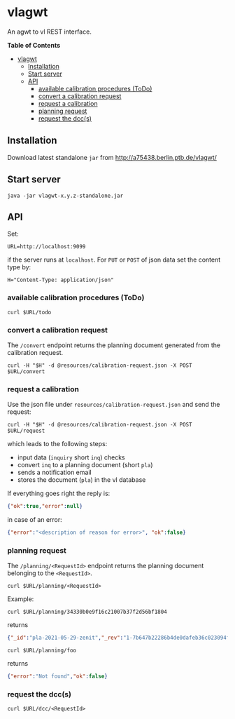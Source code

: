 # vlagwt

An agwt to vl REST interface.

<!-- markdown-toc start - Don't edit this section. Run M-x markdown-toc-refresh-toc -->
**Table of Contents**

- [vlagwt](#vlagwt)
    - [Installation](#installation)
    - [Start server](#start-server)
    - [API](#api)
        - [available calibration procedures (ToDo)](#available-calibration-procedures-todo)
        - [convert a calibration request](#convert-a-calibration-request)
        - [request a calibration](#request-a-calibration)
        - [planning request](#planning-request)
        - [request the dcc(s)](#request-the-dccs)

<!-- markdown-toc end -->


## Installation

Download latest standalone `jar` from http://a75438.berlin.ptb.de/vlagwt/

## Start server

```shell
java -jar vlagwt-x.y.z-standalone.jar
```

## API

Set:

```shell
URL=http://localhost:9099
```
if the server runs at `localhost`. For `PUT` or `POST` of json data set the content type by:

```shell
H="Content-Type: application/json"
```

### available calibration procedures (ToDo)

```shell
curl $URL/todo
```

### convert a calibration request

The `/convert` endpoint returns the planning document generated from
the calibration request.

```shell
curl -H "$H" -d @resources/calibration-request.json -X POST $URL/convert
```

### request a calibration

Use the json file under `resources/calibration-request.json` and send the request:

```shell
curl -H "$H" -d @resources/calibration-request.json -X POST $URL/request
```

which leads to the following steps:

* input data (`inquiry` short `inq`) checks
* convert `inq` to a planning document (short `pla`)
* sends a notification email
* stores the document (`pla`) in the vl database

If everything goes right the reply is:

```json
{"ok":true,"error":null}
```

in case of an error:

```json
{"error":"<description of reason for error>", "ok":false}
```

### planning request

The `/planning/<RequestId>` endpoint returns the planning document 
belonging to the `<RequestId>`. 

```shell
curl $URL/planning/<RequestId>
```

Example:

```shell
curl $URL/planning/34330b0e9f16c21007b37f2d56bf1804
```
returns

```json
{"_id":"pla-2021-05-29-zenit","_rev":"1-7b647b22286b4de0dafeb36c023094f3","Planning":{"RequestId":"34330b0e9f16c21007b37f2d56bf1804" ...}
```

```shell
curl $URL/planning/foo
```
returns

```json
{"error":"Not found","ok":false}
```

### request the dcc(s)

```shell
curl $URL/dcc/<RequestId>
```

